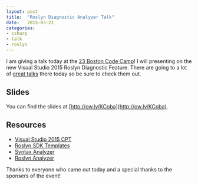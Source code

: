 ```yaml
---
layout: post
title:  "Roslyn Diagnostic Analyzer Talk"
date:   2015-03-21
categories: 
- csharp
- talk
- roslyn
---
```


I am giving a talk today at the [23 Boston Code Camp](https://www.bostoncodecamp.com/)!  I will presenting on the new Visual Studio 2015 Roslyn Diagnostic Feature.  There are going to a lot of [great talks](https://www.bostoncodecamp.com/CC23/Schedule/Index) there today so be sure to check them out.

## Slides
You can find the slides at [http://ow.ly/KCoba](http://ow.ly/KCoba).  

## Resources
- [Visual Studio 2015 CPT](https://www.visualstudio.com/en-us/downloads/visual-studio-2015-ctp-vs.aspx)
- [Roslyn SDK Templates](https://visualstudiogallery.msdn.microsoft.com/849f3ab1-05cf-4682-b4af-ef995e2aa1a5)
- [Syntax Analyzer](https://visualstudiogallery.msdn.microsoft.com/70e184da-9b3a-402f-b210-d62a898e2887)
- [Roslyn Analyzer](http://roslynquoter.azurewebsites.net/)

Thanks to everyone who came out today and a special thanks to the sponsers of the event!
